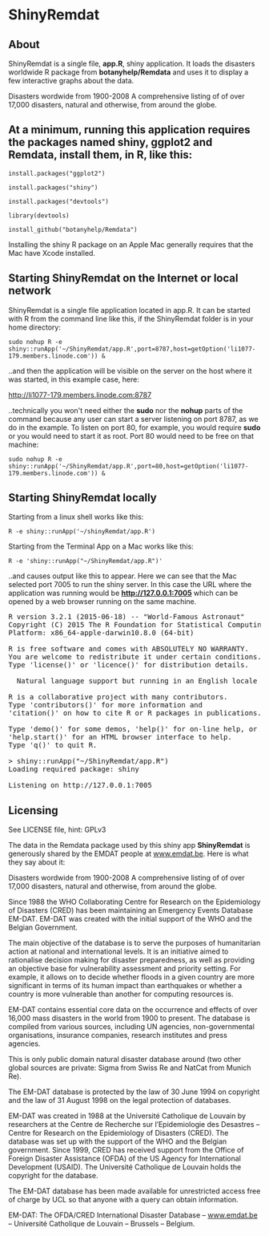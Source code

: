 # ShinyRemdat
## About

ShinyRemdat is a single file, **app.R**, shiny application.  It loads the disasters worldwide R package from **botanyhelp/Remdata** and uses it to display a few interactive graphs about the data.  

Disasters wordwide from 1900-2008 A comprehensive listing of of over 17,000 disasters, natural and otherwise, from around the globe.

## At a minimum, running this application requires the packages named **shiny**, **ggplot2** and **Remdata**, install them, in R, like this:


`install.packages("ggplot2")`

`install.packages("shiny")`

`install.packages("devtools")`

`library(devtools)`

`install_github("botanyhelp/Remdata")`


Installing the shiny R package on an Apple Mac generally requires that the Mac have Xcode installed.  

## Starting ShinyRemdat on the Internet or local network

ShinyRemdat is a single file application located in app.R.  It can be started with R from the command line like this, if the ShinyRemdat folder is in your home directory:

`sudo nohup R -e shiny::runApp('~/ShinyRemdat/app.R',port=8787,host=getOption('li1077-179.members.linode.com')) &`

..and then the application will be visible on the server on the host where it was started, in this example case, here:

<http://li1077-179.members.linode.com:8787>

..technically you won't need either the **sudo** nor the **nohup** parts of the command because any user can start a server listening on port 8787, as we do in the example.  To listen on port 80, for example, you would require **sudo** or you would need to start it as root.  Port 80 would need to be free on that machine:

`sudo nohup R -e shiny::runApp('~/ShinyRemdat/app.R',port=80,host=getOption('li1077-179.members.linode.com')) &`

## Starting ShinyRemdat locally

Starting from a linux shell works like this:

`R -e shiny::runApp('~/shinyRemdat/app.R')`

Starting from the Terminal App on a Mac works like this:

`R -e 'shiny::runApp("~/ShinyRemdat/app.R")'`

..and causes output like this to appear.  Here we can see that the Mac selected port 7005 to run the shiny server.  In this case the URL where the application was running would be **http://127.0.0.1:7005** which can be opened by a web browser running on the same machine.  


<pre>
R version 3.2.1 (2015-06-18) -- "World-Famous Astronaut"
Copyright (C) 2015 The R Foundation for Statistical Computing
Platform: x86_64-apple-darwin10.8.0 (64-bit)

R is free software and comes with ABSOLUTELY NO WARRANTY.
You are welcome to redistribute it under certain conditions.
Type 'license()' or 'licence()' for distribution details.

  Natural language support but running in an English locale

R is a collaborative project with many contributors.
Type 'contributors()' for more information and
'citation()' on how to cite R or R packages in publications.

Type 'demo()' for some demos, 'help()' for on-line help, or
'help.start()' for an HTML browser interface to help.
Type 'q()' to quit R.

> shiny::runApp("~/ShinyRemdat/app.R")
Loading required package: shiny

Listening on http://127.0.0.1:7005
</pre>


## Licensing 
See LICENSE file, hint: GPLv3

The data in the Remdata package used by this shiny app **ShinyRemdat** is generously shared by the EMDAT people at www.emdat.be.  Here is what they say about it:

Disasters wordwide from 1900-2008 A comprehensive listing of of over 17,000 disasters, natural and otherwise, from around the globe.

Since 1988 the WHO Collaborating Centre for Research on the Epidemiology of Disasters (CRED) has been maintaining an Emergency Events Database EM-DAT. EM-DAT was created with the initial support of the WHO and the Belgian Government.

The main objective of the database is to serve the purposes of humanitarian action at national and international levels. It is an initiative aimed to rationalise decision making for disaster preparedness, as well as providing an objective base for vulnerability assessment and priority setting. For example, it allows on to decide whether floods in a given country are more significant in terms of its human impact than earthquakes or whether a country is more vulnerable than another for computing resources is.

EM-DAT contains essential core data on the occurrence and effects of over 16,000 mass disasters in the world from 1900 to present. The database is compiled from various sources, including UN agencies, non-governmental organisations, insurance companies, research institutes and press agencies.

This is only public domain natural disaster database around (two other global sources are private: Sigma from Swiss Re and NatCat from Munich Re).

The EM-DAT database is protected by the law of 30 June 1994 on copyright and the law of 31 August 1998 on the legal protection of databases.

EM-DAT was created in 1988 at the Université Catholique de Louvain by researchers at the Centre de Recherche sur l’Epidemiologie des Desastres – Centre for Research on the Epidemiology of Disasters (CRED). The database was set up with the support of the WHO and the Belgian government. Since 1999, CRED has received support from the Office of Foreign Disaster Assistance (OFDA) of the US Agency for International Development (USAID). The Université Catholique de Louvain holds the copyright for the database.

The EM-DAT database has been made available for unrestricted access free of charge by UCL so that anyone with a query can obtain information.

EM-DAT: The OFDA/CRED International Disaster Database – www.emdat.be – Université Catholique de Louvain – Brussels – Belgium.
